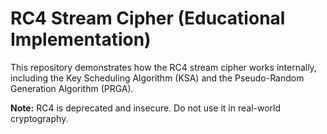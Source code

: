 # RC4 Stream Cipher (Educational Implementation)

This repository demonstrates how the RC4 stream cipher works internally,
including the Key Scheduling Algorithm (KSA) and the Pseudo-Random Generation
Algorithm (PRGA).  

**Note:** RC4 is deprecated and insecure. Do not use it in real-world cryptography.
